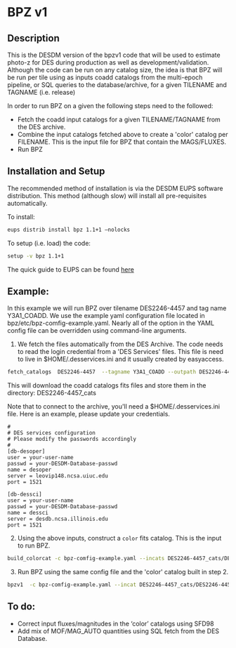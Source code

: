 # BPZ v1

Description
-----------

This is the DESDM version of the bpzv1 code that will be used to estimate photo-z for DES during production as well as development/validation. Although the code can be run on any catalog size, the idea is that BPZ will be run per tile using as inputs coadd catalogs from the multi-epoch pipeline, or SQL queries to the database/archive, for a given TILENAME and TAGNAME (i.e. release)

In order to run BPZ on a given the following steps need to the followed:
- Fetch the coadd input catalogs for a given TILENAME/TAGNAME from the DES archive.
- Combine the input catalogs fetched above to create a 'color' catalog per FILENAME. This is the input file for BPZ that contain the MAGS/FLUXES.
- Run BPZ


Installation and Setup
----------------------

The recommended method of installation is via the DESDM EUPS software distribution. This method (although slow) will install all pre-requisites automatically. 

To install:

```bash
eups distrib install bpz 1.1+1 —nolocks
```

To setup (i.e. load) the code:
```bash
setup -v bpz 1.1+1
```

The quick guide to EUPS can be found [here](https://opensource.ncsa.illinois.edu/confluence/display/DESDM/The+Impatient%27s+Guide+to+DESDM+EUPS+installation)

Example:
--------

In this example we will run BPZ over tilename DES2246-4457 and tag name Y3A1_COADD. We use the example yaml configuration file located in bpz/etc/bpz-comfig-example.yaml. Nearly all of the option in the YAML config file can be overridden using command-line arguments.

1. We fetch the files automatically from the DES Archive. The code needs to read the login credential from a 'DES Services' files. This file is need to live in $HOME/.desservices.ini  and it usually created by easyaccess.

```bash
fetch_catalogs  DES2246-4457  --tagname Y3A1_COADD --outpath DES2246-4457_cats --clobber --verbose 
```

This will download the coadd catalogs fits files and store them in the directory: DES2246-4457_cats

Note that to connect to the archive, you'll need a $HOME/.desservices.ini file. Here is an example, please update your credentials.

```
#
# DES services configuration
# Please modify the passwords accordingly
#
[db-desoper]
user = your-user-name
passwd = your-DESDM-Database-passwd
name = desoper
server = leovip148.ncsa.uiuc.edu
port = 1521

[db-dessci]
user = your-user-name
passwd = your-DESDM-Database-passwd
name = dessci
server = desdb.ncsa.illinois.edu
port = 1521
```

2. Using the above inputs, construct a `color` fits catalog. This is the input to run BPZ.
```bash
build_colorcat -c bpz-comfig-example.yaml --incats DES2246-4457_cats/DES2246-4457_r2583p01_*cat.fits  --outcat DES2246-4457_cats/DES2246-4457_r2583p01_color.fits
```

3. Run BPZ using the same config file and the 'color' catalog built in step 2.

```bash
bpzv1  -c bpz-comfig-example.yaml --incat DES2246-4457_cats/DES2246-4457_r2583p01_color.fits --n_jobs 6  --outbpz DES2246-4457_cats/DES2246-4457_r2583p01_bpz.fits
```


To do:
------

- Correct input fluxes/magnitudes in the ‘color’ catalogs using SFD98
- Add mix of MOF/MAG_AUTO quantities using SQL fetch from the DES Database.

